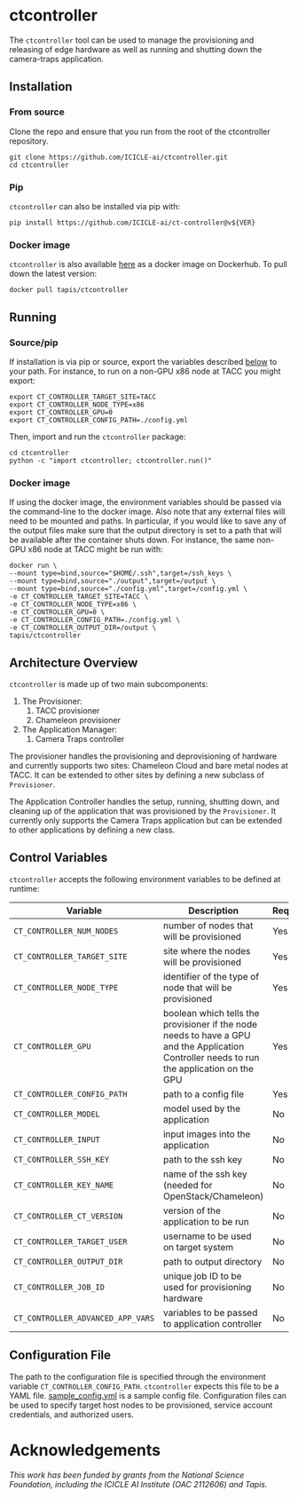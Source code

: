 # ctcontroller

The `ctcontroller` tool can be used to manage the provisioning and releasing of edge hardware as well as running and shutting down the camera-traps application.

## Installation

### From source

Clone the repo and ensure that you run from the root of the ctcontroller repository.
```
git clone https://github.com/ICICLE-ai/ctcontroller.git
cd ctcontroller
```

### Pip

`ctcontroller` can also be installed via pip with:

```
pip install https://github.com/ICICLE-ai/ct-controller@v${VER}
```


### Docker image

`ctcontroller` is also available [here](https://hub.docker.com/r/tapis/ctcontroller) as a docker image on Dockerhub. To pull down the latest version:

```
docker pull tapis/ctcontroller
```

## Running

### Source/pip

If installation is via pip or source, export the variables described [below](#control_variables) to your path. For instance, to run on a non-GPU x86 node at TACC you might export:
```
export CT_CONTROLLER_TARGET_SITE=TACC
export CT_CONTROLLER_NODE_TYPE=x86
export CT_CONTROLLER_GPU=0
export CT_CONTROLLER_CONFIG_PATH=./config.yml
```

Then, import and run the `ctcontroller` package:

```
cd ctcontroller
python -c "import ctcontroller; ctcontroller.run()"
```

### Docker image

If using the docker image, the environment variables should be passed via the command-line to the docker image. Also note that any external files will need to be mounted and paths. In particular, if you would like to save any of the output files make sure that the output directory is set to a path that will be available after the container shuts down. For instance, the same non-GPU x86 node at TACC might be run with:

```
docker run \ 
--mount type=bind,source="$HOME/.ssh",target=/ssh_keys \
--mount type=bind,source="./output",target=/output \
--mount type=bind,source="./config.yml",target=/config.yml \
-e CT_CONTROLLER_TARGET_SITE=TACC \
-e CT_CONTROLLER_NODE_TYPE=x86 \
-e CT_CONTROLLER_GPU=0 \
-e CT_CONTROLLER_CONFIG_PATH=./config.yml \
-e CT_CONTROLLER_OUTPUT_DIR=/output \
tapis/ctcontroller
```

## Architecture Overview

`ctcontroller` is made up of two main subcomponents:

1. The Provisioner:
	1. TACC provisioner
	2. Chameleon provisioner
2. The Application Manager:
	1. Camera Traps controller

The provisioner handles the provisioning and deprovisioning of hardware and currently supports two sites: Chameleon Cloud and bare metal nodes at TACC. It can be extended to other sites by defining a new subclass of `Provisioner`.

The Application Controller handles the setup, running, shutting down, and cleaning up of the application that was provisioned by the `Provisioner`. It currently only supports the Camera Traps application but can be extended to other applications by defining a new class.


## Control Variables
`ctcontroller` accepts the following environment variables to be defined at runtime:

| Variable | Description | Required |
| ---------| ----------- | -------- |
| `CT_CONTROLLER_NUM_NODES` | number of nodes that will be provisioned | Yes |
| `CT_CONTROLLER_TARGET_SITE` | site where the nodes will be provisioned | Yes |
| `CT_CONTROLLER_NODE_TYPE` | identifier of the type of node that will be provisioned | Yes |
| `CT_CONTROLLER_GPU` | boolean which tells the provisioner if the node needs to have a GPU and the Application Controller needs to run the application on the GPU | Yes |
| `CT_CONTROLLER_CONFIG_PATH` | path to a config file | Yes |
| `CT_CONTROLLER_MODEL` | model used by the application | No |
| `CT_CONTROLLER_INPUT` | input images into the application | No |
| `CT_CONTROLLER_SSH_KEY` | path to the ssh key | No |
| `CT_CONTROLLER_KEY_NAME` | name of the ssh key (needed for OpenStack/Chameleon) | No |
| `CT_CONTROLLER_CT_VERSION` | version of the application to be run | No |
| `CT_CONTROLLER_TARGET_USER` | username to be used on target system | No |
| `CT_CONTROLLER_OUTPUT_DIR` | path to output directory | No |
| `CT_CONTROLLER_JOB_ID` | unique job ID to be used for provisioning hardware | No |
| `CT_CONTROLLER_ADVANCED_APP_VARS` | variables to be passed to application controller | No |

## Configuration File

The path to the configuration file is specified through the environment variable `CT_CONTROLLER_CONFIG_PATH`. `ctcontroller` expects this file to be a YAML file. [sample_config.yml](sample_config.yml) is a sample config file. Configuration files can be used to specify target host nodes to be provisioned, service account credentials, and authorized users.

# Acknowledgements

*This work has been funded by grants from the National Science Foundation, including the ICICLE AI Institute (OAC 2112606) and Tapis.*
